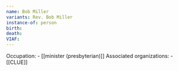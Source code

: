 ```yaml
---
name: Bob Miller
variants: Rev. Bob Miller
instance-of: person
birth: 
death: 
VIAF: 
---
```

Occupation: - [[minister (presbyterian)]]
Associated organizations: - [[CLUE]]